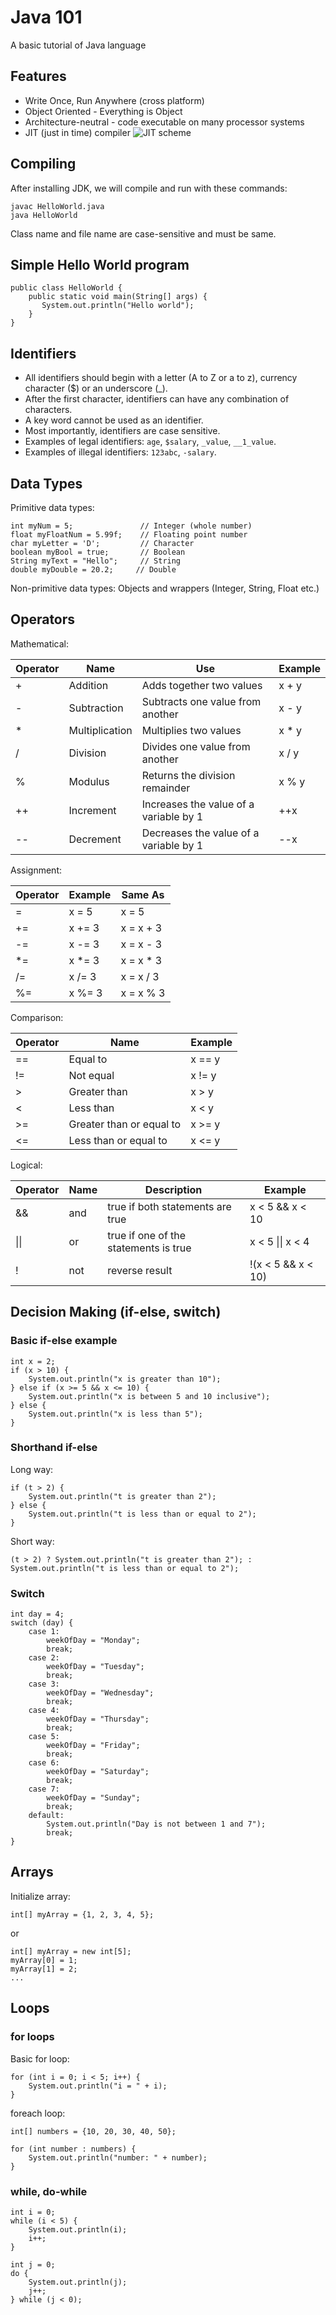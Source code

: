 # Java 101
A basic tutorial of Java language

## Features
- Write Once, Run Anywhere (cross platform)
- Object Oriented - Everything is Object
- Architecture-neutral - code executable on many processor systems
- JIT (just in time) compiler
![JIT scheme](https://aboullaite.me/content/images/2017/08/jit.png)

## Compiling
After installing JDK, we will compile and run with these commands:

``` 
javac HelloWorld.java 
java HelloWorld 
```

Class name and file name are case-sensitive and must be same.

## Simple Hello World program
```
public class HelloWorld {
    public static void main(String[] args) {
       System.out.println("Hello world");
    }
}
```

## Identifiers
- All identifiers should begin with a letter (A to Z or a to z), currency character ($) or an underscore (_).
- After the first character, identifiers can have any combination of characters.
- A key word cannot be used as an identifier.
- Most importantly, identifiers are case sensitive.
- Examples of legal identifiers: `age`, `$salary`, `_value`, `__1_value`.
- Examples of illegal identifiers: `123abc`, `-salary`.

## Data Types
Primitive data types:
```
int myNum = 5;               // Integer (whole number)
float myFloatNum = 5.99f;    // Floating point number
char myLetter = 'D';         // Character
boolean myBool = true;       // Boolean
String myText = "Hello";     // String
double myDouble = 20.2;     // Double
```

Non-primitive data types: Objects and wrappers (Integer, String, Float etc.)

## Operators
Mathematical:

|Operator|Name|Use|Example|
|------|------|------|------|
|+|	Addition|Adds together two values|x + y|
|-|	Subtraction|Subtracts one value from another|x - y|
|\*| Multiplication|Multiplies two values|x * y|
|/|	Division|Divides one value from another|x / y|
|%|	Modulus|Returns the division remainder|x % y|
|++|Increment|Increases the value of a variable by 1|++x|	
|--|Decrement|Decreases the value of a variable by 1|--x|

Assignment:

|Operator|Example|Same As|
|-----|-----|-----|
|=|x = 5|x = 5|
|+=|x += 3|x = x + 3|	
|-=|x -= 3|x = x - 3|
|\*=|x \*= 3|x = x \* 3|	
|/=|x /= 3|x = x / 3|
|%=|x %= 3|x = x % 3|

Comparison:

|Operator|Name|Example|
|-----|-----|-----|
|==|Equal to|x == y|
|!=|Not equal|x != y|
|>|Greater than|x > y|
|<|Less than|x < y|
|>=|Greater than or equal to|x >= y|
|<=|Less than or equal to|x <= y|

Logical:

|Operator|Name|Description|Example|
|-----|-----|-----|-----|
&&|and|true if both statements are true|x < 5 &&  x < 10|
|\|\||or|true if one of the statements is true	|x < 5 \|\| x < 4|
|!|not|reverse result|!(x < 5 && x < 10)|

## Decision Making (if-else, switch)
### Basic if-else example
```
int x = 2;
if (x > 10) {
    System.out.println("x is greater than 10");
} else if (x >= 5 && x <= 10) {
    System.out.println("x is between 5 and 10 inclusive");
} else {
    System.out.println("x is less than 5");
}
```
### Shorthand if-else
Long way:

```
if (t > 2) {
    System.out.println("t is greater than 2");
} else {
    System.out.println("t is less than or equal to 2");
}
```

Short way:

```
(t > 2) ? System.out.println("t is greater than 2"); : System.out.println("t is less than or equal to 2");
```

### Switch
```
int day = 4;
switch (day) {
    case 1:
        weekOfDay = "Monday";
        break;
    case 2:
        weekOfDay = "Tuesday";
        break;
    case 3:
        weekOfDay = "Wednesday";
        break;
    case 4:
        weekOfDay = "Thursday";
        break;
    case 5:
        weekOfDay = "Friday";
        break;
    case 6:
        weekOfDay = "Saturday";
        break;
    case 7:
        weekOfDay = "Sunday";
        break;
    default:
        System.out.println("Day is not between 1 and 7");
        break;
}
```

## Arrays
Initialize array:
```
int[] myArray = {1, 2, 3, 4, 5};
```
or
```
int[] myArray = new int[5];
myArray[0] = 1;
myArray[1] = 2;
...
```

## Loops
### for loops
Basic for loop:
```
for (int i = 0; i < 5; i++) {
    System.out.println("i = " + i);
}
```

foreach loop:
```
int[] numbers = {10, 20, 30, 40, 50};

for (int number : numbers) {
    System.out.println("number: " + number);
}
```

### while, do-while
```
int i = 0;
while (i < 5) {
    System.out.println(i);
    i++;
}

int j = 0;
do {
    System.out.println(j);
    j++;
} while (j < 0);
```

